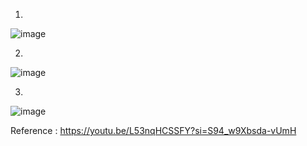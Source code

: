 1)
![image](https://github.com/asem-hamid/learn-c/assets/155321064/4f9a1fc1-bd14-4fea-874e-7318c555d643)

2)
![image](https://github.com/asem-hamid/learn-c/assets/155321064/6c568a11-e3a7-4fb6-ad5e-bc7830483858)

3)
![image](https://github.com/asem-hamid/learn-c/assets/155321064/f6f6fd1f-3d41-40f8-a993-2a2d16096474)


Reference : https://youtu.be/L53nqHCSSFY?si=S94_w9Xbsda-vUmH
